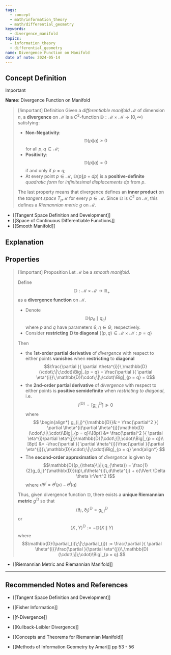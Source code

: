 ```yaml
---
tags:
  - concept
  - math/information_theory
  - math/differential_geometry
keywords:
  - divergence_manifold
topics:
  - information_theory
  - differential_geometry
name: Divergence Function on Manifold
date of note: 2024-05-14
---
```


## Concept Definition

>[!important]
>**Name**: Divergence Function on Manifold

>[!important] Definition
>Given a *differentiable manifold* $\mathcal{M}$ of dimension $n$, a **divergence** on $\mathcal{M}$ is a $C^{2}$-function $\mathbb{D}: \mathcal{M} \times \mathcal{M} \to [0, \infty)$  satisfying:
> 
>- **Non-Negativity**: $$\mathbb{D}\left( p \left\|\right. q \right)  \geq 0$$ for all $p,q\in \mathcal{M}$;
>- **Positivity**: $$\mathbb{D}\left( p \left\|\right. q \right) = 0$$ if and only if $p=q$;
>- At every point $p\in \mathcal{M}$,  $\mathbb{D}\left( p \left\|\right. p + dp \right)$  is a **positive-definite** *quadratic form* for *infinitesimal displacements* $dp$ from $p$. 
>
>The last property means that divergence defines an **inner product** on the *tangent space* $T_{p}\mathcal{M}$ for every $p\in \mathcal{M}$. Since $\mathbb{D}$ is $C^{2}$ on $\mathcal{M}$, this defines a *Riemannian metric* $g$ on $\mathcal{M}$.

- [[Tangent Space Definition and Development]]
- [[Space of Continuous Differentiable Functions]]
- [[Smooth Manifold]]

## Explanation



## Properties

>[!important] Proposition
>Let $\mathcal{M}$ be a *smooth manifold*. 
>
>Define $$\mathbb{D}: \mathcal{M} \times \mathcal{M} \to \mathbb{R}_{+}$$ as a **divergence function** on $\mathcal{M}$.
>- Denote $$\mathbb{D}(p_{\theta}\;\|\;q_{\eta})$$ where $p$ and $q$ have parameters $\theta, \eta\in \Theta$, respectively.
>- Consider **restricting $\mathbb{D}$ to diagonal** $\{ (p,q) \in \mathcal{M}\times \mathcal{M}: p= q \}$
>
>Then 
>- the **1st-order partial derivative** of *divergence* with respect to either points **vanishes** when **restricting** to **diagonal** $$\frac{\partial }{ \partial \theta^{i}}\,\mathbb{D}(\cdot\;\|\;\cdot)\Big|_{p = q} =  \frac{\partial }{ \partial \eta^{i}}\,\mathbb{D}(\cdot\;\|\;\cdot)\Big|_{p = q} = 0$$
>- the **2nd-order partial derivative** of *divergence* with respect to either points is **positive semidefinite** when *restricting to diagonal*, i.e. $$I^{(\mathbb{D})} = [g_{i,j}^{\mathbb{D}}] \succeq 0$$ where 
>$$
>\begin{align*}
>g_{i,j}^{\mathbb{D}}&:= \frac{\partial^2 }{ \partial \theta^{i}\partial \theta^{j}}\mathbb{D}(\cdot\;\|\;\cdot)\Big|_{p = q}\\[8pt] 
>&= \frac{\partial^2 }{ \partial \eta^{i}\partial \eta^{j}}\mathbb{D}(\cdot\;\|\;\cdot)\Big|_{p = q}\\[8pt] 
>&= -\frac{\partial }{ \partial \theta^{i}}\frac{\partial }{\partial \eta^{j}}\,\mathbb{D}(\cdot\;\|\;\cdot)\Big|_{p = q} 
>\end{align*}
>$$
>- The **second-order approximation** of *divergence* is given by $$\mathbb{D}(p_{\theta}\;\|\;q_{\theta}) = \frac{1}{2}g_{i,j}^{\mathbb{D}}(q)\,d\theta^{i}\,d\theta^{j} + o(\lVert \Delta \theta \rVert^2 )$$ where $d\theta^{i} = \theta^{i}(p) - \theta^{i}(q)$
>
>Thus, given divergence function $\mathbb{D}$, there exists a **unique Riemannian metric** $g^{\mathbb{D}}$ so that $$\left\langle  \partial_{i}\,,\,\partial_{j} \right\rangle^{\mathbb{D}} = g_{i,j}^{\mathbb{D}}$$ or $$\left\langle  X\,,\, Y \right\rangle^{\mathbb{D}} := - \mathbb{D}(X\;\|\;Y)$$
>where $$\mathbb{D}(\partial_{i}\;\|\;\partial_{j}) := \frac{\partial }{ \partial \theta^{i}}\frac{\partial }{\partial \eta^{j}}\,\mathbb{D}(\cdot\;\|\;\cdot)\Big|_{p = q}.$$

- [[Riemannian Metric and Riemannian Manifold]]



-----------
##  Recommended Notes and References


- [[Tangent Space Definition and Development]]

- [[Fisher Information]]

- [[f-Divergence]]
- [[Kullback-Leibler Divergence]]

- [[Concepts and Theorems for Riemannian Manifold]]
- [[Methods of Information Geometry by Amari]] pp 53 - 56